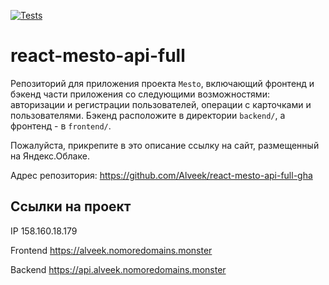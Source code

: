 [![Tests](https://github.com/Alveek/react-mesto-api-full-gha/actions/workflows/tests.yml/badge.svg)](https://github.com/Alveek/react-mesto-api-full-gha/actions/workflows/tests.yml)

# react-mesto-api-full

Репозиторий для приложения проекта `Mesto`, включающий фронтенд и бэкенд части приложения со следующими возможностями: авторизации и регистрации пользователей, операции с карточками и пользователями. Бэкенд расположите в директории `backend/`, а фронтенд - в `frontend/`.

Пожалуйста, прикрепите в это описание ссылку на сайт, размещенный на Яндекс.Облаке.

Адрес репозитория: https://github.com/Alveek/react-mesto-api-full-gha

## Ссылки на проект

IP 158.160.18.179

Frontend https://alveek.nomoredomains.monster

Backend https://api.alveek.nomoredomains.monster
